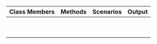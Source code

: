

| Class Members | Methods | Scenarios | Output |
|---------------|---------|-----------|--------|
|               |         |           |        |
|               |         |           |        |
|               |         |           |        |
|               |         |           |        |
|               |         |           |        |
|               |         |           |        |
|               |         |           |        |
|               |         |           |        |
|               |         |           |        |

